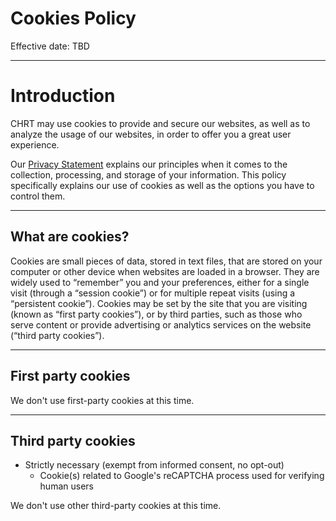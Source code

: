 # Cookies Policy

Effective date: TBD

---

<!-- https://automattic.com/cookies/ -->

<!-- Why the website needs to store cookies -->
<!-- The cookies it plans to use -->
<!-- How the user can decline to consent to these cookies -->

# Introduction

CHRT may use cookies to provide and secure our websites, as well as to analyze the usage of our websites, in order to offer you a great user experience.

Our [Privacy Statement](https://resources.chrt.com/Legal/privacy) explains our principles when it comes to the collection, processing, and storage of your information. This policy specifically explains our use of cookies as well as the options you have to control them.

---

## What are cookies?

Cookies are small pieces of data, stored in text files, that are stored on your computer or other device when websites are loaded in a browser. They are widely used to “remember” you and your preferences, either for a single visit (through a “session cookie”) or for multiple repeat visits (using a “persistent cookie”). Cookies may be set by the site that you are visiting (known as “first party cookies”), or by third parties, such as those who serve content or provide advertising or analytics services on the website (“third party cookies”).

---

## First party cookies

We don't use first-party cookies at this time.

---

## Third party cookies

- Strictly necessary (exempt from informed consent, no opt-out)
  - Cookie(s) related to Google's reCAPTCHA process used for verifying human users

We don't use other third-party cookies at this time.
